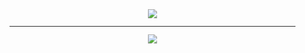 <div align="center">
   <img src="https://streak-stats.demolab.com?user=xHardc0re&theme=dark&hide_border=true&border_radius=10&date_format=j%2Fn%5B%2FY%5D&exclude_days=Sun%2CSat&card_width=500&background=0D1117&ring=C9D1D9&fire=C9D1D9&currStreakLabel=C9D1D9&currStreakNum=C9D1D9&dates=C9D1D9&sideNums=C9D1D9&stroke=0D1117&excludeDaysLabel=0D1117&disable_animations=true">
</div>
<hr/>
<div align="center">
   <img src="https://github-readme-stats.vercel.app/api/top-langs/?username=xHardc0re&hide=html&langs_count=4&hide_progress=true&disable_animations=true&theme=dark&custom_title=Frequently%20Used&bg_color=0D1117&title_color=C9D1D9&text_color=C9D1D9&border_radius=10&hide_border=true">
</div>
